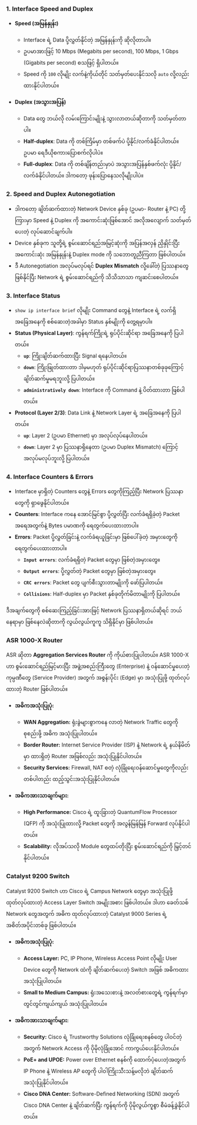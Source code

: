 ### 1. Interface Speed and Duplex

- **Speed (အမြန်နှုန်း)**

  - Interface ရဲ့ Data ပို့လွှတ်နိုင်တဲ့ အမြန်နှုန်းကို ဆိုလိုတာပါ။
  - ဥပမာအားဖြင့် 10 Mbps (Megabits per second), 100 Mbps, 1 Gbps (Gigabits per second) စသဖြင့် ရှိပါတယ်။
  - Speed ကို `100` လိုမျိုး လက်နဲ့ကိုယ်တိုင် သတ်မှတ်ပေးနိုင်သလို `auto` လို့လည်း ထားနိုင်ပါတယ်။

- **Duplex (အသွားအပြန်)**
  - Data တွေ ဘယ်လို လမ်းကြောင်းမျိုးနဲ့ သွားလာတယ်ဆိုတာကို သတ်မှတ်တာပါ။
  - **Half-duplex**: Data ကို တစ်ကြိမ်မှာ တစ်ဖက်ပဲ ပို့နိုင်/လက်ခံနိုင်ပါတယ်။ ဥပမာ ရေဒီယိုစကားပြောစက်လိုပါပဲ။
  - **Full-duplex**: Data ကို တစ်ချိန်တည်းမှာပဲ အသွားအပြန်နှစ်ဖက်လုံး ပို့နိုင်/လက်ခံနိုင်ပါတယ်။ ဒါကတော့ ဖုန်းပြောနေသလိုမျိုးပါပဲ။

### 2. Speed and Duplex Autonegotiation

- ဒါကတော့ ချိတ်ဆက်ထားတဲ့ Network Device နှစ်ခု (ဥပမာ- Router နဲ့ PC) တို့ကြားမှာ Speed နဲ့ Duplex ကို အကောင်းဆုံးဖြစ်အောင် အလိုအလျောက် သတ်မှတ်ပေးတဲ့ လုပ်ဆောင်ချက်ပါ။
- Device နှစ်ခုက သူတို့ရဲ့ စွမ်းဆောင်ရည်အမြင့်ဆုံးကို အပြန်အလှန် ညှိနှိုင်းပြီး အကောင်းဆုံး အမြန်နှုန်းနဲ့ Duplex mode ကို သဘောတူညီကြတာ ဖြစ်ပါတယ်။
- ဒီ Autonegotiation အလုပ်မလုပ်ရင် **Duplex Mismatch** လို့ခေါ်တဲ့ ပြဿနာတွေ ဖြစ်နိုင်ပြီး Network ရဲ့ စွမ်းဆောင်ရည်ကို သိသိသာသာ ကျဆင်းစေပါတယ်။

### 3. Interface Status

- `show ip interface brief` လိုမျိုး Command တွေနဲ့ Interface ရဲ့ လက်ရှိအခြေအနေကို စစ်ဆေးတဲ့အခါမှာ Status နှစ်မျိုးကို တွေ့ရမှာပါ။
- **Status (Physical Layer)**: ကွန်ရက်ကြိုးရဲ့ ရုပ်ပိုင်းဆိုင်ရာ အခြေအနေကို ပြပါတယ်။
  - **`up`**: ကြိုးချိတ်ဆက်ထားပြီး Signal ရနေပါတယ်။
  - **`down`**: ကြိုးဖြုတ်ထားတာ ဒါမှမဟုတ် ရုပ်ပိုင်းဆိုင်ရာပြဿနာတစ်ခုခုကြောင့် ချိတ်ဆက်မှုမရဘူးလို့ ပြပါတယ်။
  - **`administratively down`**: Interface ကို Command နဲ့ ပိတ်ထားတာ ဖြစ်ပါတယ်။
- **Protocol (Layer 2/3)**: Data Link နဲ့ Network Layer ရဲ့ အခြေအနေကို ပြပါတယ်။
  - **`up`**: Layer 2 (ဥပမာ Ethernet) မှာ အလုပ်လုပ်နေပါတယ်။
  - **`down`**: Layer 2 မှာ ပြဿနာရှိနေတာ (ဥပမာ Duplex Mismatch) ကြောင့် အလုပ်မလုပ်ဘူးလို့ ပြပါတယ်။

### 4. Interface Counters & Errors

- Interface မှာရှိတဲ့ Counters တွေနဲ့ Errors တွေကိုကြည့်ပြီး Network ပြဿနာတွေကို ရှာဖွေနိုင်ပါတယ်။
- **Counters**: Interface ကနေ အောင်မြင်စွာ ပို့လွှတ်ပြီး လက်ခံရရှိခဲ့တဲ့ Packet အရေအတွက်နဲ့ Bytes ပမာဏကို ရေတွက်ပေးထားတာပါ။
- **Errors**: Packet ပို့လွှတ်ခြင်းနဲ့ လက်ခံရယူခြင်းမှာ ဖြစ်ပေါ်ခဲ့တဲ့ အမှားတွေကို ရေတွက်ပေးထားတာပါ။
  - **`Input errors`**: လက်ခံရရှိတဲ့ Packet တွေမှာ ဖြစ်တဲ့အမှားတွေ။
  - **`Output errors`**: ပို့လွှတ်တဲ့ Packet တွေမှာ ဖြစ်တဲ့အမှားတွေ။
  - **`CRC errors`**: Packet တွေ ပျက်စီးသွားတာမျိုးကို ဖော်ပြပါတယ်။
  - **`Collisions`**: Half-duplex မှာ Packet နှစ်ခုတိုက်မိတာမျိုးကို ပြပါတယ်။

ဒီအချက်တွေကို စစ်ဆေးကြည့်ခြင်းအားဖြင့် Network ပြဿနာရှိတယ်ဆိုရင် ဘယ်နေရာမှာ ဖြစ်နေလဲဆိုတာကို လွယ်လွယ်ကူကူ သိရှိနိုင်မှာ ဖြစ်ပါတယ်။

### ASR 1000-X Router

ASR ဆိုတာ **Aggregation Services Router** ကို ကိုယ်စားပြုပါတယ်။ ASR 1000-X ဟာ စွမ်းဆောင်ရည်မြင့်မားပြီး အဖွဲ့အစည်းကြီးတွေ (Enterprise) နဲ့ ဝန်ဆောင်မှုပေးတဲ့ ကုမ္ပဏီတွေ (Service Provider) အတွက် အစွန်းပိုင်း (Edge) မှာ အသုံးပြုဖို့ ထုတ်လုပ်ထားတဲ့ Router ဖြစ်ပါတယ်။

- **အဓိကအသုံးပြုပုံ:**

  - **WAN Aggregation:** ရုံးခွဲများစွာကနေ လာတဲ့ Network Traffic တွေကို စုစည်းဖို့ အဓိက အသုံးပြုပါတယ်။
  - **Border Router:** Internet Service Provider (ISP) နဲ့ Network ရဲ့ နယ်နိမိတ်မှာ ထားရှိတဲ့ Router အဖြစ်လည်း အသုံးပြုနိုင်ပါတယ်။
  - **Security Services:** Firewall, NAT စတဲ့ လုံခြုံရေးဝန်ဆောင်မှုတွေကိုလည်း တစ်ပါတည်း ထည့်သွင်းအသုံးပြုနိုင်ပါတယ်။

- **အဓိကအားသာချက်များ:**
  - **High Performance:** Cisco ရဲ့ ထူးခြားတဲ့ QuantumFlow Processor (QFP) ကို အသုံးပြုထားလို့ Packet တွေကို အလွန်မြန်မြန် Forward လုပ်နိုင်ပါတယ်။
  - **Scalability:** လိုအပ်သလို Module တွေထပ်တိုးပြီး စွမ်းဆောင်ရည်ကို မြှင့်တင်နိုင်ပါတယ်။

### Catalyst 9200 Switch

Catalyst 9200 Switch ဟာ Cisco ရဲ့ Campus Network တွေမှာ အသုံးပြုဖို့ ထုတ်လုပ်ထားတဲ့ Access Layer Switch အမျိုးအစား ဖြစ်ပါတယ်။ ဒါဟာ ခေတ်သစ် Network တွေအတွက် အဓိက ထုတ်လုပ်ထားတဲ့ Catalyst 9000 Series ရဲ့ အစိတ်အပိုင်းတစ်ခု ဖြစ်ပါတယ်။

- **အဓိကအသုံးပြုပုံ:**

  - **Access Layer:** PC, IP Phone, Wireless Access Point လိုမျိုး User Device တွေကို Network ထဲကို ချိတ်ဆက်ပေးတဲ့ Switch အဖြစ် အဓိကထား အသုံးပြုပါတယ်။
  - **Small to Medium Campus:** ရုံးအသေးစားနဲ့ အလတ်စားတွေရဲ့ ကွန်ရက်မှာ တွင်တွင်ကျယ်ကျယ် အသုံးပြုပါတယ်။

- **အဓိကအားသာချက်များ:**
  - **Security:** Cisco ရဲ့ Trustworthy Solutions လုံခြုံရေးစနစ်တွေ ပါဝင်တဲ့အတွက် Network Access ကို ပိုမိုလုံခြုံအောင် ကာကွယ်ပေးနိုင်ပါတယ်။
  - **PoE+ and UPOE:** Power over Ethernet စနစ်ကို ထောက်ပံ့ပေးတဲ့အတွက် IP Phone နဲ့ Wireless AP တွေကို ပါဝါကြိုးသီးသန့်မလိုဘဲ ချိတ်ဆက်အသုံးပြုနိုင်ပါတယ်။
  - **Cisco DNA Center:** Software-Defined Networking (SDN) အတွက် Cisco DNA Center နဲ့ ချိတ်ဆက်ပြီး ကွန်ရက်ကို ပိုမိုလွယ်ကူစွာ စီမံခန့်ခွဲနိုင်ပါတယ်။
